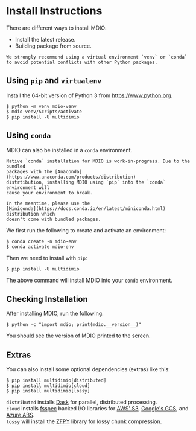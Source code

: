 # Install Instructions

There are different ways to install MDIO:

- Install the latest release.
- Building package from source.

```{note}
We strongly recommend using a virtual environment `venv` or `conda`
to avoid potential conflicts with other Python packages.
```

## Using `pip` and `virtualenv`

Install the 64-bit version of Python 3 from https://www.python.org.

```shell
$ python -m venv mdio-venv
$ mdio-venv/Scripts/activate
$ pip install -U multidimio
```

## Using `conda`

MDIO can also be installed in a `conda` environment.

```{warning}
Native `conda` installation for MDIO is work-in-progress. Due to the bundled
packages with the [Anaconda](https://www.anaconda.com/products/distribution)
distrtibution, installing MDIO using `pip` into the `conda` environment will
cause your environment to break.

In the meantime, please use the
[Miniconda](https://docs.conda.io/en/latest/miniconda.html) distribution which
doesn't come with bundled packages.
```

We first run the following to create and activate an environment:

```shell
$ conda create -n mdio-env
$ conda activate mdio-env
```

Then we need to install with `pip`:

```shell
$ pip install -U multidimio
```

The above command will install MDIO into your `conda` environment.

## Checking Installation

After installing MDIO, run the following:

```shell
$ python -c "import mdio; print(mdio.__version__)"
```

You should see the version of MDIO printed to the screen.

## Extras

You can also install some optional dependencies (extras) like this:

```shell
$ pip install multidimio[distributed]
$ pip install multidimio[cloud]
$ pip install multidimio[lossy]
```

`distributed` installs [Dask][dask] for parallel, distributed processing.\
`cloud` installs [fsspec][fsspec] backed I/O libraries for [AWS' S3][s3fs],
[Google's GCS][gcsfs], and [Azure ABS][adlfs].\
`lossy` will install the [ZFPY][zfp] library for lossy chunk compression.

[dask]: https://www.dask.org/
[fsspec]: https://filesystem-spec.readthedocs.io/en/latest/
[s3fs]: https://s3fs.readthedocs.io/
[gcsfs]: https://gcsfs.readthedocs.io/
[adlfs]: https://github.com/fsspec/adlfs
[zfp]: https://computing.llnl.gov/projects/zfp

